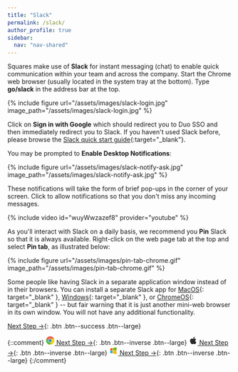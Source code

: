 ```yaml
---
title: "Slack"
permalink: /slack/
author_profile: true
sidebar:
  nav: "nav-shared"
---
```


Squares make use of __Slack__ for instant messaging (chat) to enable quick communication within your team and across the company. Start the Chrome web browser (usually located in the system tray at the bottom). Type __go/slack__ in the address bar at the top.

{% include figure url="/assets/images/slack-login.jpg" image_path="/assets/images/slack-login.jpg" %}

Click on __Sign in with Google__ which should redirect you to Duo SSO and then immediately redirect you to Slack. If you haven't used Slack before, please browse the [Slack quick start guide](https://slack.com/resources/using-slack/your-quick-start-guide-to-slack){:target="_blank"}.

You may be prompted to __Enable Desktop Notifications__:

{% include figure url="/assets/images/slack-notify-ask.jpg" image_path="/assets/images/slack-notify-ask.jpg" %}

These notifications will take the form of brief pop-ups in the corner of your screen. Click to allow notifications so that you don't miss any incoming messages. 

{% include video id="wuyWwzazef8" provider="youtube" %}

As you'll interact with Slack on a daily basis, we recommend you __Pin__ Slack so that it is always available. Right-click on the web page tab at the top and select __Pin tab__, as illustrated below:

{% include figure url="/assets/images/pin-tab-chrome.gif" image_path="/assets/images/pin-tab-chrome.gif" %}

Some people like having Slack in a separate application window instead of in their browsers. You can install a separate Slack app for [MacOS](https://itunes.apple.com/app/slack/id803453959?ls=1&mt=12){: target="_blank" }, [Windows](https://slack.com/downloads/windows){: target="_blank" }, or [ChromeOS](https://chrome.google.com/webstore/detail/slack/jeogkiiogjbmhklcnbgkdcjoioegiknm?hl=en-US){: target="_blank" } -- but fair warning that it is just another mini-web browser in its own window. You will not have any additional functionality.

[Next Step &rarr;](/end){: .btn .btn--success .btn--large}

{::comment}
[<img src='/assets/images/chrome.png' width='20' height='20'> Next Step &rarr;](/chrome-vpn){: .btn .btn--inverse .btn--large} [<img src='/assets/images/apple.png' width='20' height='20'> Next Step &rarr;](/mac-vpn){: .btn .btn--inverse .btn--large} [<img src='/assets/images/windows.png' width='20' height='20'> Next Step &rarr;](/windows-vpn){: .btn .btn--inverse .btn--large}
{:/comment}
